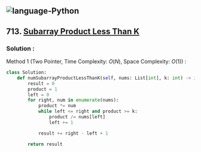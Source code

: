 ![language-Python](https://img.shields.io/badge/Python-ffd43b?style=for-the-badge&logo=PYTHON)
---

## 713. [Subarray Product Less Than K](https://leetcode.com/problems/subarray-product-less-than-k)

### Solution :

Method 1 (Two Pointer, Time Complexity: $O(N)$, Space Complexity: $O(1)$) :
```python
class Solution:
    def numSubarrayProductLessThanK(self, nums: List[int], k: int) -> int:
        result = 0
        product = 1
        left = 0
        for right, num in enumerate(nums):
            product *= num
            while left <= right and product >= k:
                product /= nums[left]
                left += 1

            result += right - left + 1

        return result
```
